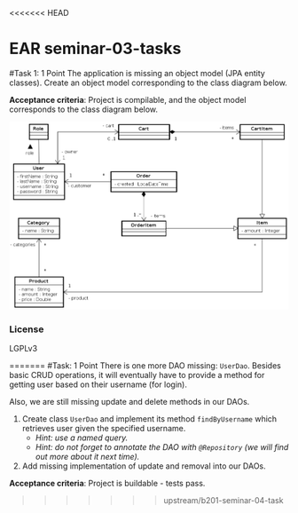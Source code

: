 <<<<<<< HEAD
# EAR seminar-03-tasks


#Task 1: 1 Point
The application is missing an object model (JPA entity classes). Create an object model corresponding to the class diagram below.

**Acceptance criteria**: Project is compilable, and the object model corresponds to the class diagram below.

![E-shop object model][model]

### License

LGPLv3

[model]: doc/eshop-model.png "E-shop object model class diagram"
=======
#Task: 1 Point
There is one more DAO missing: `UserDao`. Besides basic CRUD operations, it will eventually have to provide a method for getting user based on their username (for login).

Also, we are still missing update and delete methods in our DAOs.

1. Create class `UserDao` and implement its method `findByUsername` which retrieves user given the specified username.
    * _Hint: use a named query._
    * _Hint: do not forget to annotate the DAO with `@Repository` (we will find out more about it next time)._
2. Add missing implementation of update and removal into our DAOs.

**Acceptance criteria**: Project is buildable - tests pass.
>>>>>>> upstream/b201-seminar-04-task
